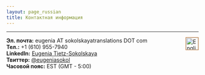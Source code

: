 ```yaml
---
layout: page_russian
title: Контактная информация
---
```


----------
<a href="{{ site.baseurl }}contact/"><img src="{{ site.baseurl }}public/english_icon.png" alt="English version of website" style="border:1px solid;border-color:rgb(196, 120, 52);width:32px;margin-left:20px;padding:0px;background:transparent;" align="right"></a>

**Эл. почта:** eugenia AT sokolskayatranslations DOT com<br/>
**Тел.:** +1 (610) 955-7940<br/>
**LinkedIn:** <a href="https://www.linkedin.com/in/geniasokol2013">Eugenia Tietz-Sokolskaya</a><br/>
**Твиттер:** <a href="https://twitter.com/eugeniasokol">@eugeniasokol</a><br/>
**Часовой пояс:** EST (GMT - 5:00)<br/>
